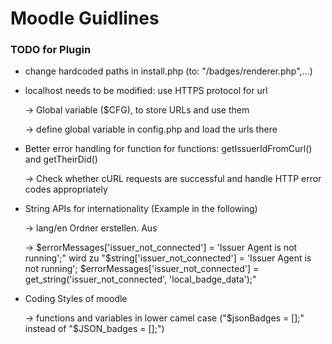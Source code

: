 # Moodle Guidlines

### TODO for Plugin

- change hardcoded paths in install.php (to: "/badges/renderer.php",...)
- localhost needs to be modified: use HTTPS protocol for url

  &rarr; Global variable ($CFG), to store URLs and use them

  &rarr; define global variable in config.php and load the urls there 

- Better error handling for function for functions: getIssuerIdFromCurl() and getTheirDid()

  &rarr; Check whether cURL requests are successful and handle HTTP error codes appropriately

- String APIs for internationality (Example in the following)

  &rarr; lang/en Ordner erstellen. Aus

  &rarr; $errorMessages['issuer_not_connected'] = 'Issuer Agent is not running';" wird zu "$string['issuer_not_connected'] = 'Issuer Agent is not running'; $errorMessages['issuer_not_connected'] = get_string('issuer_not_connected', 'local_badge_data');"

- Coding Styles of moodle

  &rarr; functions and variables in lower camel case ("$jsonBadges = [];" instead of "$JSON_badges = [];")

  
